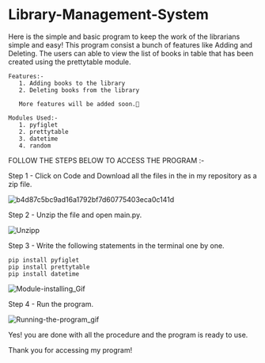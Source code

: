 # Library-Management-System
Here is the simple and basic program to keep the work of the librarians simple and easy!
This program consist a bunch of features like Adding and Deleting. The users can able to 
view the list of books in table that has been created using the prettytable module.

    
    Features:-
       1. Adding books to the library
       2. Deleting books from the library
       
       More features will be added soon.🙂

    Modules Used:-
       1. pyfiglet
       2. prettytable
       3. datetime
       4. random 

FOLLOW THE STEPS BELOW TO ACCESS THE PROGRAM :-

Step 1 - Click on Code and Download all the files in the in my repository as a zip file.

![b4d87c5bc9ad16a1792bf7d60775403eca0c141d](https://user-images.githubusercontent.com/77270386/126462580-1f18de99-825e-4175-8a22-d08459231d9b.gif)

Step 2 - Unzip the file and open main.py.

![Unzipp](https://user-images.githubusercontent.com/77270386/126463303-677d4bc1-2b16-4abc-9680-84f803b69052.gif)

Step 3 - Write the following statements in the terminal one by one.

    pip install pyfiglet    
    pip install prettytable       
    pip install datetime

![Module-installing_Gif](https://user-images.githubusercontent.com/77270386/126476824-a49706bd-c149-4e3d-a28a-ffb4d9683a47.gif)

Step 4 - Run the program.

![Running-the-program_gif](https://user-images.githubusercontent.com/77270386/126477610-dd5dea31-974e-4a87-b90f-f92418fb5fcb.gif)





Yes! you are done with all the procedure and the program is ready to use.

Thank you for accessing my program!






